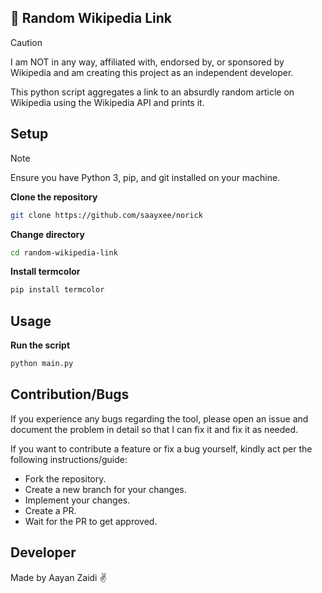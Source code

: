 ## 🔗 Random Wikipedia Link
> [!caution]  
> I am NOT in any way, affiliated with, endorsed by, or sponsored by Wikipedia and am creating this project as an independent developer.
 
This python script aggregates a link to an absurdly random article on Wikipedia using the Wikipedia API and prints it.

## Setup
> [!NOTE]  
> Ensure you have Python 3, pip, and git installed on your machine.

**Clone the repository**

```bash
git clone https://github.com/saayxee/norick
```

**Change directory**

```bash
cd random-wikipedia-link
```

**Install termcolor**  

```bash
pip install termcolor
```

## Usage
**Run the script**
```bash
python main.py
```

## Contribution/Bugs
If you experience any bugs regarding the tool, please open an issue and document the problem in detail so that I can fix it and fix it as needed.

If you want to contribute a feature or fix a bug yourself, kindly act per the following instructions/guide:
- Fork the repository.
- Create a new branch for your changes.
- Implement your changes.
- Create a PR.
- Wait for the PR to get approved.

## Developer
Made by Aayan Zaidi ✌️

